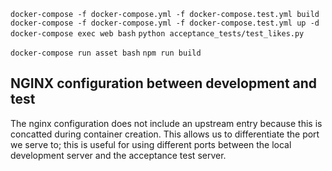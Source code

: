 `docker-compose -f docker-compose.yml -f docker-compose.test.yml build`
`docker-compose -f docker-compose.yml -f docker-compose.test.yml up -d`
`docker-compose exec web bash`
`python acceptance_tests/test_likes.py`

`docker-compose run asset bash`
`npm run build`

## NGINX configuration between development and test

The nginx configuration does not include an upstream entry because this is
concatted during container creation. This allows us to differentiate the
port we serve to; this is useful for using different ports between the local
development server and the acceptance test server.
